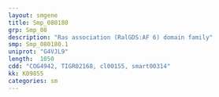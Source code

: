 ```yaml
---
layout: smgene
title: Smp_080180
grp: Smp_08
description: "Ras association (RalGDS:AF 6) domain family"
smp: Smp_080180.1
uniprot: "G4VJL9"
length:  1050
cdd: "COG4942, TIGR02168, cl00155, smart00314"
kk: K09855
categories: sm
---
```

